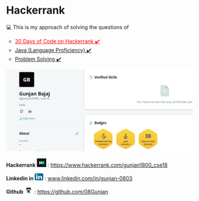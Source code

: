 # Hackerrank

<p> 💻 This is my approach of solving the questions of </p>
<ul type="circle">
    <li><a style="color:red;" href="https://github.com/08Gunjan/Hackerrank/tree/main/30%20Days%20of%20Code(Hackerrank)"> 30 Days of Code on Hackerrank ✔️</a></li>
    <li><a href="https://github.com/08Gunjan/Hackerrank/tree/main/java"> Java (Language Proficiency) ✔️</a></li>
    <li><a href="https://github.com/08Gunjan/Hackerrank/tree/main/Problem%20Solving"> Problem Solving ✔️</a></li>
  </ul> 
  
  <img src="./images/Hackerrank profile.png" alt="My Hackerrank Profile"><br><br>
  <strong> Hackerrank </strong> <img src="./images/hackerrank_icon.png" width="25" height="23"> : <a href="https://www.hackerrank.com/gunjan1800_cse18">https://www.hackerrank.com/gunjan1800_cse18</a><br>
 
 <strong> Linkedin in </strong> <img src="./images/linkedin_icon.png" width="23" height="19"> : <a href="www.linkedin.com/in/gunjan-0803">www.linkedin.com/in/gunjan-0803 </a><br>
 
 <strong> Github </strong> <img src="./images/git_icon.png" width="23" height="19"> : <a href="https://github.com/08Gunjan">https://github.com/08Gunjan</a>
  
   
  
